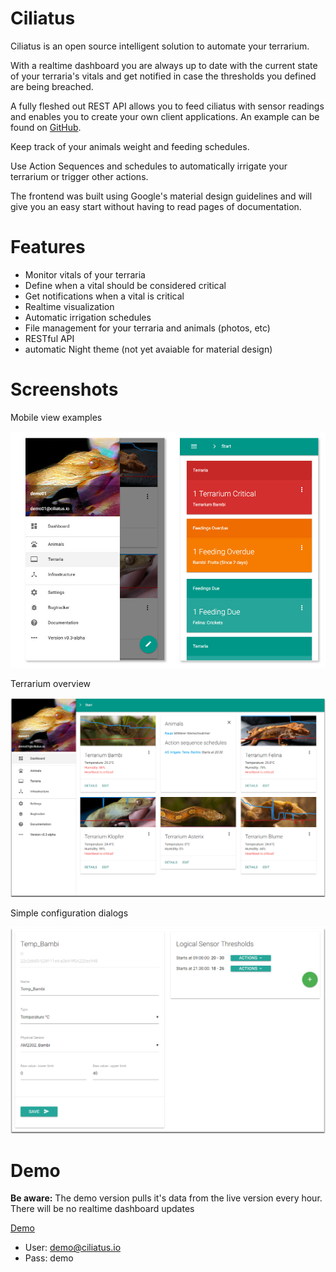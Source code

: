# Ciliatus
Ciliatus is an open source intelligent solution to automate your terrarium.

With a realtime dashboard you are always up to date with the current state of your terraria's vitals and get notified in case the thresholds you defined are being breached.

A fully fleshed out REST API allows you to feed ciliatus with sensor readings and enables you to create your own client applications. An example can be found on [GitHub](https://github.com/matthenning/ciliatus_controlunit).

Keep track of your animals weight and feeding schedules.

Use Action Sequences and schedules to automatically irrigate your terrarium or trigger other actions.

The frontend was built using Google's material design guidelines and will give you an easy start without having to read pages of documentation.

# Features

* Monitor vitals of your terraria
* Define when a vital should be considered critical
* Get notifications when a vital is critical
* Realtime visualization
* Automatic irrigation schedules
* File management for your terraria and animals (photos, etc)
* RESTful API
* automatic Night theme (not yet avaiable for material design)

# Screenshots

Mobile view examples

![Dashboard](/ciliatus_demo03.jpg?raw=true)

Terrarium overview

![Terraria](/ciliatus_demo01.png?raw=true)


Simple configuration dialogs

![Configuration](/ciliatus_demo02.png?raw=true)

# Demo

**Be aware:** The demo version pulls it's data from the live version every hour. There will be no realtime dashboard updates

[Demo](https://demo01.ciliatus.io)

* User: demo@ciliatus.io
* Pass: demo
